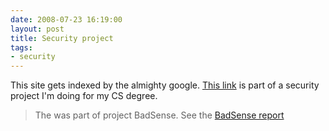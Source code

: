 ```yaml
---
date: 2008-07-23 16:19:00
layout: post
title: Security project
tags:
- security
---
```


This site gets indexed by the almighty google. [This
link](http://lebmtg.hyperphp.com) is part of a security project I'm doing for
my CS degree.

> The was part of project BadSense. See the [BadSense report][1]

[1]: http://webcourse.cs.technion.ac.il/236349/Winter2012-2013/ho/WCFiles/2007-2-google_hacking_report.pdf
